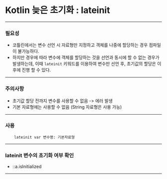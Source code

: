 # Kotlin 늦은 초기화 : lateinit

---
### 필요성
 - 코틀린에서는 변수 선언 시 자료형만 지정하고 객체를 나중에 할당하는 경우 컴파일이 불가능하다.
 - 하지만 경우에 따라 변수에 객체를 할당하는 것을 선언과 동시에 할 수 없는 경우가 발생하는데, 이때 `lateinit` 키워드를 이용하여 변수만 선언 후, 초기값의 할당은 이후에 진행 할 수 있다.
---

### 주의사항
 - 초기값 할당 전까지 변수를 사용할 수 없음 -> 에러 발생
 - 기본 자료형에는 사용할 수 없음 (String 자료형은 사용 가능)
---

### 사용
```
    lateinit var 변수명: 기본자료형
```
---

### lateinit 변수의 초기화 여부 확인
 - ::a.isInitialized
---
